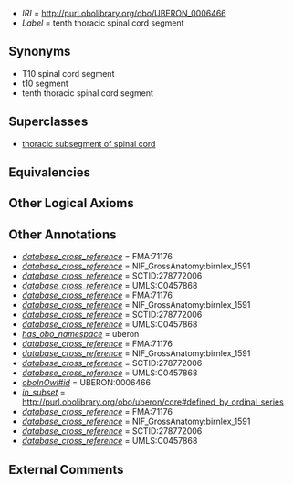  * *IRI* = http://purl.obolibrary.org/obo/UBERON_0006466
 * *Label* = tenth thoracic spinal cord segment

## Synonyms

 * T10 spinal cord segment
 * t10 segment
 * tenth thoracic spinal cord segment

## Superclasses

 * [thoracic subsegment of spinal cord](../../UBERON/15/UBERON_0007715.md)

## Equivalencies


## Other Logical Axioms


## Other Annotations

 * *[database_cross_reference](../../ef/oboInOwl#hasDbXref.md)* = FMA:71176
 * *[database_cross_reference](../../ef/oboInOwl#hasDbXref.md)* = NIF_GrossAnatomy:birnlex_1591
 * *[database_cross_reference](../../ef/oboInOwl#hasDbXref.md)* = SCTID:278772006
 * *[database_cross_reference](../../ef/oboInOwl#hasDbXref.md)* = UMLS:C0457868
 * *[database_cross_reference](../../ef/oboInOwl#hasDbXref.md)* = FMA:71176
 * *[database_cross_reference](../../ef/oboInOwl#hasDbXref.md)* = NIF_GrossAnatomy:birnlex_1591
 * *[database_cross_reference](../../ef/oboInOwl#hasDbXref.md)* = SCTID:278772006
 * *[database_cross_reference](../../ef/oboInOwl#hasDbXref.md)* = UMLS:C0457868
 * *[has_obo_namespace](../../ce/oboInOwl#hasOBONamespace.md)* = uberon
 * *[database_cross_reference](../../ef/oboInOwl#hasDbXref.md)* = FMA:71176
 * *[database_cross_reference](../../ef/oboInOwl#hasDbXref.md)* = NIF_GrossAnatomy:birnlex_1591
 * *[database_cross_reference](../../ef/oboInOwl#hasDbXref.md)* = SCTID:278772006
 * *[database_cross_reference](../../ef/oboInOwl#hasDbXref.md)* = UMLS:C0457868
 * *[oboInOwl#id](../../id/oboInOwl#id.md)* = UBERON:0006466
 * *[in_subset](../../et/oboInOwl#inSubset.md)* = http://purl.obolibrary.org/obo/uberon/core#defined_by_ordinal_series
 * *[database_cross_reference](../../ef/oboInOwl#hasDbXref.md)* = FMA:71176
 * *[database_cross_reference](../../ef/oboInOwl#hasDbXref.md)* = NIF_GrossAnatomy:birnlex_1591
 * *[database_cross_reference](../../ef/oboInOwl#hasDbXref.md)* = SCTID:278772006
 * *[database_cross_reference](../../ef/oboInOwl#hasDbXref.md)* = UMLS:C0457868

## External Comments

